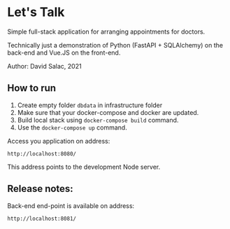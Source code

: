 # Let's Talk
Simple full-stack application for arranging appointments
for doctors.

Technically just a demonstration of Python (FastAPI + SQLAlchemy) on the back-end and Vue.JS on the front-end.

Author: David Salac, 2021

## How to run
1. Create empty folder `dbdata` in infrastructure folder
2. Make sure that your docker-compose and docker are updated.
3. Build local stack using `docker-compose build` command. 
4. Use the `docker-compose up` command.

Access you application on address:
```
http://localhost:8080/
```
This address points to the development Node server.

## Release notes:
Back-end end-point is available on address:
```
http://localhost:8081/
```
